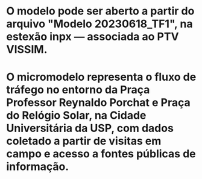 # O modelo pode ser aberto a partir do arquivo "Modelo 20230618_TF1", na estexão inpx — associada ao PTV VISSIM.
# O micromodelo representa o fluxo de tráfego no entorno da Praça Professor Reynaldo Porchat e Praça do Relógio Solar, na Cidade Universitária da USP, com dados coletado a partir de visitas em campo e acesso a fontes públicas de informação.
